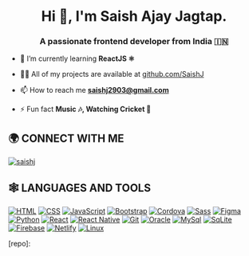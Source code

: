 <h1 align="center">Hi 👋, I'm Saish Ajay Jagtap.</h1>
<h3 align="center">A passionate frontend developer from India 🇮🇳</h3>

- 🌱 I’m currently learning **ReactJS ⚛️**

- 👨‍💻 All of my projects are available at [github.com/SaishJ](github.com/SaishJ)

- 📫 How to reach me **saishj2903@gmail.com**

- ⚡ Fun fact **Music 🎶, Watching Cricket 🏏**

## 🌍 **CONNECT WITH ME**

<a href="https://codepen.io/saishj">
  <img src="https://img.shields.io/badge/-Codepen-000000?logo=codepen&logoColor=white&style=for-the-badge" title="Codepen" alt="saishj" />
</a>

## 🕸️ **LANGUAGES AND TOOLS**

[![HTML](https://img.shields.io/badge/-Html-E34F26?logo=html5&logoColor=white&style=for-the-badge "HTML")](repo)
[![CSS](https://img.shields.io/badge/-Css3-1572B6?logo=css3&logoColor=white&style=for-the-badge "CSS")](repo)
[![JavaScript](https://img.shields.io/badge/-JavaScript-F7DF1E?logo=javascript&logoColor=020202&style=for-the-badge "JavaScript")](repo)
[![Bootstrap](https://img.shields.io/badge/-Bootstrap-7952B3?logo=bootstrap&logoColor=white&style=for-the-badge "Bootstrap")](repo)
[![Cordova](https://img.shields.io/badge/-Cordova-E8E8E8?logo=apache%20cordova&logoColor=020202&style=for-the-badge "Cordova")](repo)
[![Sass](https://img.shields.io/badge/-Sass-CC6699?logo=sass&logoColor=white&style=for-the-badge "SASS")](repo)
[![Figma](https://img.shields.io/badge/-Figma-F24E1E?logo=figma&logoColor=white&style=for-the-badge "Figma")](repo)
[![Python](https://img.shields.io/badge/python-3670A0?style=for-the-badge&logo=python&logoColor=ffdd54 "Python")](repo)
[![React](https://img.shields.io/badge/React-20232A?style=for-the-badge&logo=react&logoColor=61DAFB "React")](repo)
[![React Native](https://img.shields.io/badge/React_Native-20232A?style=for-the-badge&logo=react&logoColor=61DAFB "React Native")](repo)
[![Git](https://img.shields.io/badge/-Git-F05032?logo=git&logoColor=white&style=for-the-badge "Git")](repo)
[![Oracle](https://img.shields.io/badge/-Oracle-F80000?logo=oracle&logoColor=white&style=for-the-badge "Oracle")](repo)
[![MySql](https://img.shields.io/badge/MySQL-00000F?style=for-the-badge&logo=mysql&logoColor=white "MySql")](repo)
[![SqLite](https://img.shields.io/badge/-SqLite-003B57?logo=sqlite&logoColor=white&style=for-the-badge "SqLite")](repo)
[![Firebase](https://img.shields.io/badge/firebase-%23039BE5.svg?style=for-the-badge&logo=firebase "Firebase")](repo)
[![Netlify](https://img.shields.io/badge/netlify-%23000000.svg?style=for-the-badge&logo=netlify&logoColor=#00C7B7 "Netlify")](repo)
[![Linux](https://img.shields.io/badge/-Linux-FCC624?logo=linux&logoColor=020202&style=for-the-badge "Linux")](repo)

[repo]: 
